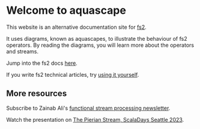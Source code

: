 # Welcome to aquascape

This website is an alternative documentation site for [fs2](https://github.com/typelevel/fs2).

It uses diagrams, known as aquascapes, to illustrate the behaviour of fs2 operators. By reading the diagrams, you will learn more about the operators and streams.

Jump into the fs2 docs [here](reference/README.md).

If you write fs2 technical articles, try [using it yourself](how-to-write-the-diagrams.md).

## More resources

Subscribe to Zainab Ali's [functional stream processing newsletter](https://buttondown.com/zainab).

Watch the presentation on [The Pierian Stream, ScalaDays Seattle 2023](https://www.youtube.com/watch?v=q85Wi_485Es).
